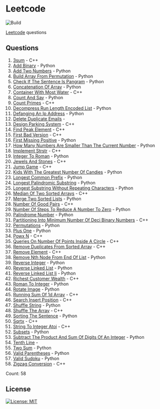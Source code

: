 # Leetcode

![Build](https://github.com/Zeyu-Li/leetcode/workflows/Generate%20MD/badge.svg)

[Leetcode](https://leetcode.com/) questions



## Questions 
 1. [3sum](https://leetcode.com/problems/3sum) - C++ 
 2. [Add Binary](https://leetcode.com/problems/add-binary) - Python 
 3. [Add Two Numbers](https://leetcode.com/problems/add-two-numbers) - Python 
 4. [Build Array From Permutation](https://leetcode.com/problems/build-array-from-permutation) - Python 
 5. [Check If The Sentence Is Pangram](https://leetcode.com/problems/check-if-the-sentence-is-pangram) - Python 
 6. [Concatenation Of Array](https://leetcode.com/problems/concatenation-of-array) - Python 
 7. [Container With Most Water](https://leetcode.com/problems/container-with-most-water) - C++ 
 8. [Count And Say](https://leetcode.com/problems/count-and-say) - Python 
 9. [Count Primes](https://leetcode.com/problems/count-primes) - C++ 
 10. [Decompress Run Length Encoded List](https://leetcode.com/problems/decompress-run-length-encoded-list) - Python 
 11. [Defanging An Ip Address](https://leetcode.com/problems/defanging-an-ip-address) - Python 
 12. [Delete Duplicate Emails](https://leetcode.com/problems/delete-duplicate-emails) -  
 13. [Design Parking System](https://leetcode.com/problems/design-parking-system) - C++ 
 14. [Find Peak Element](https://leetcode.com/problems/find-peak-element) - C++ 
 15. [First Bad Version](https://leetcode.com/problems/first-bad-version) - C++ 
 16. [First Missing Positive](https://leetcode.com/problems/first-missing-positive) - Python 
 17. [How Many Numbers Are Smaller Than The Current Number](https://leetcode.com/problems/how-many-numbers-are-smaller-than-the-current-number) - Python 
 18. [Implement Strstr](https://leetcode.com/problems/implement-strstr) - C++ 
 19. [Integer To Roman](https://leetcode.com/problems/integer-to-roman) - Python 
 20. [Jewels And Stones](https://leetcode.com/problems/jewels-and-stones) - C++ 
 21. [Jump Game](https://leetcode.com/problems/jump-game) - C++ 
 22. [Kids With The Greatest Number Of Candies](https://leetcode.com/problems/kids-with-the-greatest-number-of-candies) - Python 
 23. [Longest Common Prefix](https://leetcode.com/problems/longest-common-prefix) - Python 
 24. [Longest Palindromic Substring](https://leetcode.com/problems/longest-palindromic-substring) - Python 
 25. [Longest Substring Without Repeating Characters](https://leetcode.com/problems/longest-substring-without-repeating-characters) - Python 
 26. [Median Of Two Sorted Arrays](https://leetcode.com/problems/median-of-two-sorted-arrays) - C++ 
 27. [Merge Two Sorted Lists](https://leetcode.com/problems/merge-two-sorted-lists) - Python 
 28. [Number Of Good Pairs](https://leetcode.com/problems/number-of-good-pairs) - C++ 
 29. [Number Of Steps To Reduce A Number To Zero](https://leetcode.com/problems/number-of-steps-to-reduce-a-number-to-zero) - Python 
 30. [Palindrome Number](https://leetcode.com/problems/palindrome-number) - Python 
 31. [Partitioning Into Minimum Number Of Deci Binary Numbers](https://leetcode.com/problems/partitioning-into-minimum-number-of-deci-binary-numbers) - C++ 
 32. [Permutations](https://leetcode.com/problems/permutations) - Python 
 33. [Plus One](https://leetcode.com/problems/plus-one) - Python 
 34. [Powx N](https://leetcode.com/problems/powx-n) - C++ 
 35. [Queries On Number Of Points Inside A Circle](https://leetcode.com/problems/queries-on-number-of-points-inside-a-circle) - C++ 
 36. [Remove Duplicates From Sorted Array](https://leetcode.com/problems/remove-duplicates-from-sorted-array) - C++ 
 37. [Remove Element](https://leetcode.com/problems/remove-element) - C++ 
 38. [Remove Nth Node From End Of List](https://leetcode.com/problems/remove-nth-node-from-end-of-list) - Python 
 39. [Reverse Integer](https://leetcode.com/problems/reverse-integer) - Python 
 40. [Reverse Linked List](https://leetcode.com/problems/reverse-linked-list) - Python 
 41. [Reverse Linked List Ii](https://leetcode.com/problems/reverse-linked-list-ii) - Python 
 42. [Richest Customer Wealth](https://leetcode.com/problems/richest-customer-wealth) - C++ 
 43. [Roman To Integer](https://leetcode.com/problems/roman-to-integer) - Python 
 44. [Rotate Image](https://leetcode.com/problems/rotate-image) - Python 
 45. [Running Sum Of 1d Array](https://leetcode.com/problems/running-sum-of-1d-array) - C++ 
 46. [Search Insert Position](https://leetcode.com/problems/search-insert-position) - C++ 
 47. [Shuffle String](https://leetcode.com/problems/shuffle-string) - Python 
 48. [Shuffle The Array](https://leetcode.com/problems/shuffle-the-array) - C++ 
 49. [Sorting The Sentence](https://leetcode.com/problems/sorting-the-sentence) - Python 
 50. [Sqrtx](https://leetcode.com/problems/sqrtx) - C++ 
 51. [String To Integer Atoi](https://leetcode.com/problems/string-to-integer-atoi) - C++ 
 52. [Subsets](https://leetcode.com/problems/subsets) - Python 
 53. [Subtract The Product And Sum Of Digits Of An Integer](https://leetcode.com/problems/subtract-the-product-and-sum-of-digits-of-an-integer) - Python 
 54. [Tenth Line](https://leetcode.com/problems/tenth-line) -  
 55. [Two Sum](https://leetcode.com/problems/two-sum) - Python 
 56. [Valid Parentheses](https://leetcode.com/problems/valid-parentheses) - Python 
 57. [Valid Sudoku](https://leetcode.com/problems/valid-sudoku) - Python 
 58. [Zigzag Conversion](https://leetcode.com/problems/zigzag-conversion) - C++ 

Count: 58


## License

[![License: MIT](https://img.shields.io/badge/License-MIT-blue.svg)](https://opensource.org/licenses/MIT)